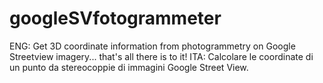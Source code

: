 # googleSVfotogrammeter
ENG: Get 3D coordinate information from photogrammetry on Google Streetview imagery... that's all there is to it!
ITA: Calcolare le coordinate di un punto da stereocoppie di immagini Google Street View.
